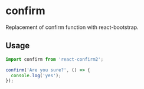 # confirm
Replacement of confirm function with react-bootstrap.

## Usage

```js
import confirm from 'react-confirm2';

confirm('Are you sure?', () => {
  console.log('yes');
});
```
